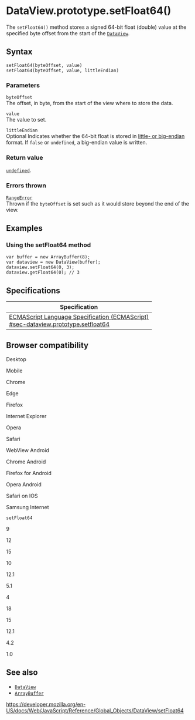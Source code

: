 # DataView.prototype.setFloat64()

The `setFloat64()` method stores a signed 64-bit float (double) value at the specified byte offset from the start of the [`DataView`](../dataview).

## Syntax

    setFloat64(byteOffset, value)
    setFloat64(byteOffset, value, littleEndian)

### Parameters

`byteOffset`  
The offset, in byte, from the start of the view where to store the data.

`value`  
The value to set.

`littleEndian`  
<span class="badge inline optional">Optional</span> Indicates whether the 64-bit float is stored in [little- or big-endian](https://developer.mozilla.org/en-US/docs/Glossary/Endianness) format. If `false` or `undefined`, a big-endian value is written.

### Return value

[`undefined`](../undefined).

### Errors thrown

[`RangeError`](../rangeerror)  
Thrown if the `byteOffset` is set such as it would store beyond the end of the view.

## Examples

### Using the setFloat64 method

    var buffer = new ArrayBuffer(8);
    var dataview = new DataView(buffer);
    dataview.setFloat64(0, 3);
    dataview.getFloat64(0); // 3

## Specifications

<table><thead><tr class="header"><th>Specification</th></tr></thead><tbody><tr class="odd"><td><a href="https://tc39.es/ecma262/#sec-dataview.prototype.setfloat64">ECMAScript Language Specification (ECMAScript)<br />
<span class="small">#sec-dataview.prototype.setfloat64</span></a></td></tr></tbody></table>

## Browser compatibility

Desktop

Mobile

Chrome

Edge

Firefox

Internet Explorer

Opera

Safari

WebView Android

Chrome Android

Firefox for Android

Opera Android

Safari on IOS

Samsung Internet

`setFloat64`

9

12

15

10

12.1

5.1

4

18

15

12.1

4.2

1.0

## See also

-   [`DataView`](../dataview)
-   [`ArrayBuffer`](../arraybuffer)

<a href="https://developer.mozilla.org/en-US/docs/Web/JavaScript/Reference/Global_Objects/DataView/setFloat64" class="_attribution-link">https://developer.mozilla.org/en-US/docs/Web/JavaScript/Reference/Global_Objects/DataView/setFloat64</a>
